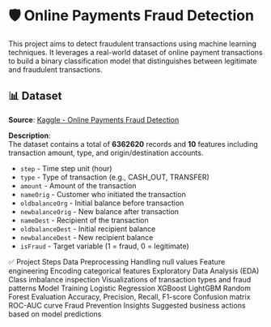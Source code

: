 # 🛡️ Online Payments Fraud Detection

This project aims to detect fraudulent transactions using machine learning techniques. It leverages a real-world dataset of online payment transactions to build a binary classification model that distinguishes between legitimate and fraudulent transactions.

## 📊 Dataset

**Source**: [Kaggle - Online Payments Fraud Detection](https://www.kaggle.com/code/ananthu19/online-payments-fraud-detection/input)

**Description**:  
The dataset contains a total of **6362620** records and **10** features including transaction amount, type, and origin/destination accounts.

- `step` - Time step unit (hour)
- `type` - Type of transaction (e.g., CASH_OUT, TRANSFER)
- `amount` - Amount of the transaction
- `nameOrig` - Customer who initiated the transaction
- `oldbalanceOrg` - Initial balance before transaction
- `newbalanceOrig` - New balance after transaction
- `nameDest` - Recipient of the transaction
- `oldbalanceDest` - Initial recipient balance
- `newbalanceDest` - New recipient balance
- `isFraud` - Target variable (1 = fraud, 0 = legitimate)

✅ Project Steps
Data Preprocessing
Handling null values
Feature engineering
Encoding categorical features
Exploratory Data Analysis (EDA)
Class imbalance inspection
Visualizations of transaction types and fraud patterns
Model Training
Logistic Regression
XGBoost
LightGBM
Random Forest
Evaluation
Accuracy, Precision, Recall, F1-score
Confusion matrix
ROC-AUC curve
Fraud Prevention Insights
Suggested business actions based on model predictions


